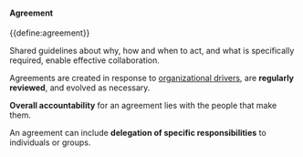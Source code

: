 #### Agreement

{{define:agreement}}

Shared guidelines about why, how and when to act, and what is specifically required, enable effective collaboration.

Agreements are created in response to [organizational drivers](glossary:organizational-driver), are **regularly reviewed**, and evolved as necessary.

**Overall accountability** for an agreement lies with the people that make them.

An agreement can include **delegation of specific responsibilities** to individuals or groups.
